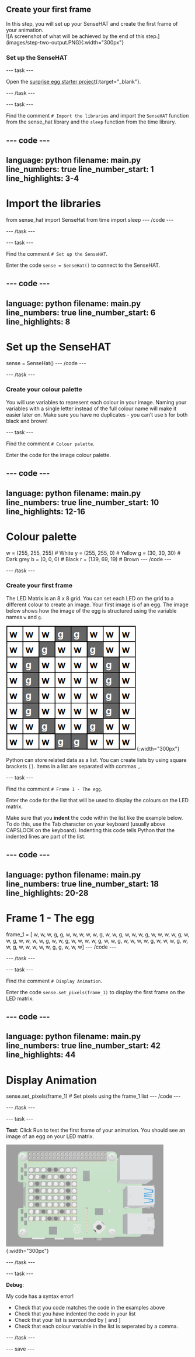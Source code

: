 ## Create your first frame

<div style="display: flex; flex-wrap: wrap">
<div style="flex-basis: 200px; flex-grow: 1; margin-right: 15px;">
In this step, you will set up your SenseHAT and create the first frame of your animation. 
</div>
<div>
![A screenshot of what will be achieved by the end of this step.](images/step-two-output.PNG){:width="300px"}
</div>
</div>

### Set up the SenseHAT

--- task ---

Open the [surprise egg starter project](https://trinket.io/html/b7a6fc82b2){:target="_blank"}.

--- /task ---

--- task ---

Find the comment `# Import the libraries` and import the `SenseHAT` function from the sense_hat library and the `sleep` function from the time library.

--- code ---
---
language: python
filename: main.py
line_numbers: true
line_number_start: 1
line_highlights: 3-4
---
# Import the libraries

from sense_hat import SenseHat
from time import sleep
--- /code ---

--- /task ---

--- task ---

Find the comment `# Set up the SenseHAT`.

Enter the code `sense = SenseHat()` to connect to the SenseHAT.

--- code ---
---
language: python
filename: main.py
line_numbers: true
line_number_start: 6
line_highlights: 8
---
# Set up the SenseHAT

sense = SenseHat()
--- /code ---

--- /task ---

### Create your colour palette

You will use variables to represent each colour in your image. Naming your variables with a single letter instead of the full colour name will make it easier later on. Make sure you have no duplicates - you can’t use `b` for both black and brown!

--- task ---

Find the comment `# Colour palette`.

Enter the code for the image colour palette.

--- code ---
---
language: python
filename: main.py
line_numbers: true
line_number_start: 10 
line_highlights: 12-16
---
# Colour palette

w = (255, 255, 255) # White
y = (255, 255, 0) # Yellow
g = (30, 30, 30) # Dark grey
b = (0, 0, 0) # Black
r = (139, 69, 19) # Brown
--- /code --- 

--- /task ---

### Create your first frame

The LED Matrix is an 8 x 8 grid. You can set each LED on the grid to a different colour to create an image. Your first image is of an egg. The image below shows how the image of the egg is structured using the variable names `w` and `g`.

![An 8 x 8 grid with the squares coloured in to create an egg shape.](images/8-8-grid.PNG){:width="300px"}

Python can store related data as a list. You can create lists by using square brackets `[]`. Items in a list are separated with commas `,`.

--- task ---

Find the comment `# Frame 1 - The egg`.

Enter the code for the list that will be used to display the colours on the LED matrix.

Make sure that you **indent** the code within the list like the example below. To do this, use the Tab character on your keyboard (usually above CAPSLOCK on the keyboard). Indenting this code tells Python that the indented lines are part of the list. 

--- code ---
---
language: python
filename: main.py
line_numbers: true
line_number_start: 18
line_highlights: 20-28
---
# Frame 1 - The egg

frame_1 = [
  w, w, w, g, g, w, w, w, 
  w, w, g, w, w, g, w, w, 
  w, g, w, w, w, w, g, w, 
  w, g, w, w, w, w, g, w, 
  w, g, w, w, w, w, g, w, 
  w, g, w, w, w, w, g, w, 
  w, w, g, w, w, g, w, w, 
  w, w, w, g, g, w, w, w]
--- /code ---

--- /task ---

--- task ---

Find the comment `# Display Animation`.

Enter the code `sense.set_pixels(frame_1)` to display the first frame on the LED matrix.

--- code ---
---
language: python
filename: main.py
line_numbers: true
line_number_start: 42
line_highlights: 44
---
# Display Animation

sense.set_pixels(frame_1) # Set pixels using the frame_1 list
--- /code ---

--- /task ---

--- task ---

**Test**: Click Run to test the first frame of your animation. You should see an image of an egg on your LED matrix.

![An 8 x 8 grid with the squares coloured in to create an egg shape.](images/step-two-output.PNG){:width="300px"}

--- /task ---

--- task ---

**Debug**:

My code has a syntax error!
+ Check that you code matches the code in the examples above
+ Check that you have indented the code in your list
+ Check that your list is surrounded by [ and ] 
+ Check that each colour variable in the list is seperated by a comma.

--- /task ---

--- save ---